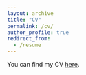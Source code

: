 ```yaml
---
layout: archive
title: "CV"
permalink: /cv/
author_profile: true
redirect_from:
  - /resume
---
```


You can find my CV [here](https://mr-rajashekhar.github.io/files/Rajashekhar_CV.pdf).